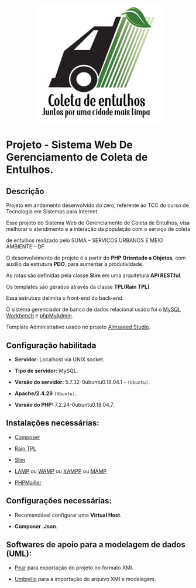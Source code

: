 <center><img src="logo.png" width="350"></center>

# Projeto - Sistema Web De Gerenciamento de Coleta de Entulhos.


## Descrição

Projeto em andamento desenvolvido do zero, referente ao TCC do curso de Tecnologia em Sistemas para Internet.

Esse projeto do Sistema Web de Gerenciamento de Coleta de Entulhos, visa melhorar o atendimento e a interação da população com o serviço de coleta 

de entulhos realizado pelo SUMA – SERVICOS URBANOS E MEIO AMBIENTE - DF.

O desenvolvimento do projeto é a partir do **PHP Orientado a Objetos**, com auxílio da estrutura **PDO**, para aumentar a produtividade. 

As rotas são definidas pela classe **Slim** em uma arquitetura **API RESTful**.

Os templates são gerados através da  classe **TPL(Rain TPL)**.

Essa estrutura delimita o front-end do back-end.

O sistema gerenciador de banco de dados relacional usado foi o [MySQL Workbench](https://www.mysql.com/products/workbench/) e [phpMyAdmin](https://www.phpmyadmin.net/).

Template Administrativo usado no projeto [Almsaeed Studio](https://adminlte.io/).

## Configuração habilitada

- **Servidor:** Localhost via UNIX socket.

- **Tipo de servidor:** MySQL.

- **Versão do servidor:** 5.7.32-0ubuntu0.18.04.1 - `(Ubuntu)`.

- **Apache/2.4.29**  `(Ubuntu)`.

- **Versão do PHP:** 7.2.24-0ubuntu0.18.04.7.

  
 ## Instalações necessárias:

- [Composer](https://github.com/composer/composer)

- [Rain TPL](https://github.com/feulf/raintpl3)

- [Slim](https://www.slimframework.com/)

- [LAMP](https://www.techtudo.com.br/dicas-e-tutoriais/noticia/2012/11/como-instalar-lamp-no-linux.html) ou [WAMP](https://www.techtudo.com.br/tudo-sobre/wampserver.html) ou [XAMPP]() ou [MAMP](https://www.apachefriends.org/pt_br/index.html)

- [PHPMailler](https://github.com/PHPMailer/PHPMailer)

 ## Configurações necessárias:

- Recomendável configurar uma **Virtual Host**.

- **Composer .Json**.

 ## Softwares de apoio para a modelagem de dados (UML):

- [Pear](https://pear.php.net/manual/en/package.php.php-uml.intro.php) para exportação do projeto no formato XMI.

- [Umbrello](https://umbrello.kde.org/) para a importação do arquivo XMI e modelagem.
